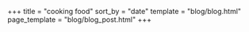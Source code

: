 +++
title = "cooking food"
sort_by = "date"
template = "blog/blog.html"
page_template = "blog/blog_post.html"
+++